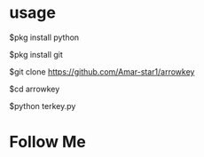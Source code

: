 # usage

$pkg install python<br>

$pkg install git<br>

$git clone https://github.com/Amar-star1/arrowkey<br>

$cd arrowkey<br>

$python terkey.py

# Follow Me
